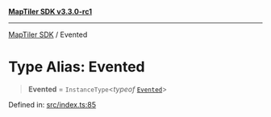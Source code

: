 [**MapTiler SDK v3.3.0-rc1**](../README.md)

***

[MapTiler SDK](../README.md) / Evented

# Type Alias: Evented

> **Evented** = `InstanceType`\<*typeof* [`Evented`](../variables/Evented.md)\>

Defined in: [src/index.ts:85](https://github.com/maptiler/maptiler-sdk-js/blob/d9cb958ebf063ecde2f6f583eb172e5a83460e6a/src/index.ts#L85)

